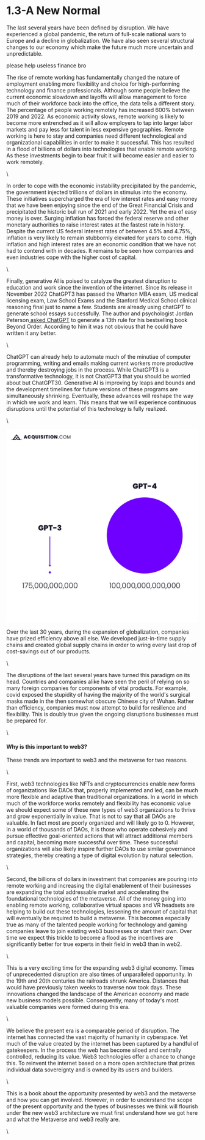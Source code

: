 # 1.3-A New Normal

The last several years have been defined by disruption. We have experienced a global pandemic, the return of full-scale national wars to Europe and a decline in globalization. We have also seen several structural changes to our economy which make the future much more uncertain and unpredictable.

please help useless finance bro

The rise of remote working has fundamentally changed the nature of employment enabling more flexibility and choice for high-performing technology and finance professionals. Although some people believe the current economic slowdown and layoffs will allow management to force much of their workforce back into the office, the data tells a different story. The percentage of people working remotely has increased 600% between 2019 and 2022. As economic activity slows, remote working is likely to become more entrenched as it will allow employers to tap into larger labor markets and pay less for talent in less expensive geographies. Remote working is here to stay and companies need different technological and organizational capabilities in order to make it successful. This has resulted in a flood of billions of dollars into technologies that enable remote working. As these investments begin to bear fruit it will become easier and easier to work remotely.

\\

In order to cope with the economic instability precipitated by the pandemic, the government injected trillions of dollars in stimulus into the economy. These initiatives supercharged the era of low interest rates and easy money that we have been enjoying since the end of the Great Financial Crisis and precipitated the historic bull run of 2021 and early 2022. Yet the era of easy money is over. Surging inflation has forced the federal reserve and other monetary authorities to raise interest rates at the fastest rate in history. Despite the current US federal interest rates of between 4.5% and 4.75%, inflation is very likely to remain stubbornly elevated for years to come. High inflation and high interest rates are an economic condition that we have not had to contend with in decades. It remains to be seen how companies and even industries cope with the higher cost of capital.

\\

Finally, generative AI is poised to catalyze the greatest disruption to education and work since the invention of the internet. Since its release in November 2022 ChatGPT3 has passed the Wharton MBA exam, US medical licensing exam, Law School Exams and the Stanford Medical School clinical reasoning final just to name a few. Students are already using chatGPT to generate school essays successfully. The author and psychologist Jordan Peterson[ asked ChatGPT](https://www.youtube.com/watch?v=-jbBqBeKXcc) to generate a 13th rule for his bestselling book Beyond Order. According to him it was not obvious that he could have written it any better.

\\

ChatGPT can already help to automate much of the minutiae of computer programming, writing and emails making current workers more productive and thereby destroying jobs in the process. While ChatGPT3 is a transformative technology, it is not ChatGPT3 that you should be worried about but ChatGPT30. Generative AI is improving by leaps and bounds and the development timelines for future versions of these programs are simultaneously shrinking. Eventually, these advances will reshape the way in which we work and learn. This means that we will experience continuous disruptions until the potential of this technology is fully realized.

\\

![](<../.gitbook/assets/image (5).png>)

Over the last 30 years, during the expansion of globalization, companies have prized efficiency above all else. We developed just-in-time supply chains and created global supply chains in order to wring every last drop of cost-savings out of our products.

\\

The disruptions of the last several years have turned this paradigm on its head. Countries and companies alike have seen the peril of relying on so many foreign companies for components of vital products. For example, covid exposed the stupidity of having the majority of the world's surgical masks made in the then somewhat obscure Chinese city of Wuhan. Rather than efficiency, companies must now attempt to build for resilience and flexibility. This is doubly true given the ongoing disruptions businesses must be prepared for.

\\

#### Why is this important to web3?

These trends are important to web3 and the metaverse for two reasons.

\\

First, web3 technologies like NFTs and cryptocurrencies enable new forms of organizations like DAOs that, properly implemented and led, can be much more flexible and adaptive than traditional organizations. In a world in which much of the workforce works remotely and flexibility has economic value we should expect some of these new types of web3 organizations to thrive and grow exponentially in value. That is not to say that all DAOs are valuable. In fact most are poorly organized and will likely go to 0. However, in a world of thousands of DAOs, it is those who operate cohesively and pursue effective goal-oriented actions that will attract additional members and capital, becoming more successful over time. These successful organizations will also likely inspire further DAOs to use similar governance strategies, thereby creating a type of digital evolution by natural selection.

\\

Second, the billions of dollars in investment that companies are pouring into remote working and increasing the digital enablement of their businesses are expanding the total addressable market and accelerating the foundational technologies of the metaverse. All of the money going into enabling remote working, collaborative virtual spaces and VR headsets are helping to build out these technologies, lessening the amount of capital that will eventually be required to build a metaverse. This becomes especially true as many of the talented people working for technology and gaming companies leave to join existing web3 businesses or start their own. Over time we expect this trickle to become a flood as the incentives are significantly better for true experts in their field in web3 than in web2.

\\

This is a very exciting time for the expanding web3 digital economy. Times of unprecedented disruption are also times of unparalleled opportunity. In the 19th and 20th centuries the railroads shrunk America. Distances that would have previously taken weeks to traverse now took days. These innovations changed the landscape of the American economy and made new business models possible. Consequently, many of today's most valuable companies were formed during this era.

\\

We believe the present era is a comparable period of disruption. The internet has connected the vast majority of humanity in cyberspace. Yet much of the value created by the internet has been captured by a handful of gatekeepers. In the process the web has become siloed and centrally controlled, reducing its value. Web3 technologies offer a chance to change this. To reinvent the internet based on a more open architecture that prizes individual data sovereignty and is owned by its users and builders.

\\

This is a book about the opportunity presented by web3 and the metaverse and how you can get involved. However, in order to understand the scope of the present opportunity and the types of businesses we think will flourish under the new web3 architecture we must first understand how we got here and what the Metaverse and web3 really are.

\\
